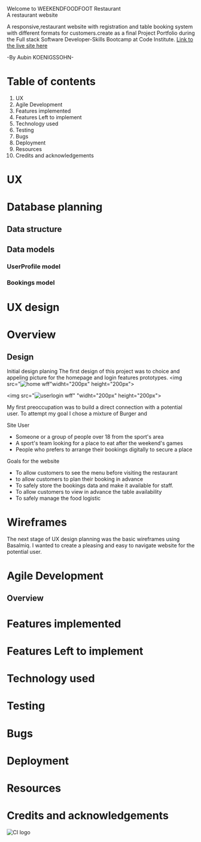 

Welcome to WEEKENDFOODFOOT Restaurant <br>
A restaurant website <br>

A responsive,restaurant website with registration and table booking system with different formats for customers.create as a final Project Portfolio during the Full stack Software Developer-Skills Bootcamp at Code Institute.
[Link to the live site here](https://wff-ba2fd89f325f.herokuapp.com/)

-By Aubin KOENIGSSOHN-

# Table of contents
<ol>
  <li>UX</li>
  <li>Agile Development </li>
  <li>Features implemented </li>
  <li>Features Left to implement </li>
  <li>Technology used</li>
  <li>Testing</li>
  <li>Bugs</li>
  <li>Deployment</li>
  <li>Resources</li>
  <li>Credits and acknowledgements </li>
</ol>

# UX
# Database planning 
## Data structure
## Data models
### UserProfile model
### Bookings model

# UX design
# Overview
## Design
Initial design planing
The first design of this project was to choice and appeling picture for the homepage and login features prototypes.
<img src="![home wff](https://github.com/Mvogtsinga/weekendfoodfoot/assets/152321059/d74240f8-4a5d-4364-b24d-fd2b182d3c6e)"widht="200px" height="200px">

<img src="![userlogin wff](https://github.com/Mvogtsinga/weekendfoodfoot/assets/152321059/8491c30e-b6b0-4453-a31b-d654bcfa7ac2)" "widht="200px" height="200px">

My first preoccupation was to build a direct connection with a potential user. To attempt my goal I chose a mixture of Burger and 

Site User
- Someone or a group of people over 18 from the sport's area
- A sport's team looking for a place to eat after the weekend's games
- People who prefers to arrange their bookings digitally to secure a place

Goals for the website
- To allow customers to see the menu before visiting the restaurant
- to allow customers to plan their booking in advance
- To safely store the bookings data and make it available for staff.
- To allow customers to view in advance the table availability
- To safely manage the food logistic

# Wireframes
The next stage of UX design planning was the basic wireframes using Basalmiq. I wanted to create a pleasing and easy to navigate website for the potential user. 


# Agile Development

## Overview

# Features implemented

# Features Left to implement



# Technology used

# Testing

# Bugs

# Deployment

# Resources

# Credits and acknowledgements



![CI logo](https://codeinstitute.s3.amazonaws.com/fullstack/ci_logo_small.png)







